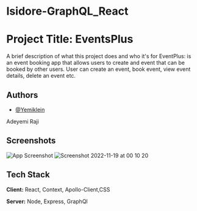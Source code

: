 # Isidore-GraphQL_React

# Project Title: EventsPlus 

A brief description of what this project does and who it's for
EventPlus: is an event booking app that allows users to create and event that can be booked by other users.
User can create an event, book event, view event details, delete an event etc.


## Authors

- [@Yemiklein](https://www.github.com/Yemiklein)

Adeyemi Raji

## Screenshots

![App Screenshot](https://via.placeholder.com/468x300?text=App+Screenshot+Here)
![Screenshot 2022-11-19 at 00 10 20](https://user-images.githubusercontent.com/100921034/202820546-d465af6e-b222-4e05-bbd1-b68f848c5000.png)




## Tech Stack

**Client:** React, Context, Apollo-Client,CSS

**Server:** Node, Express, GraphQl


